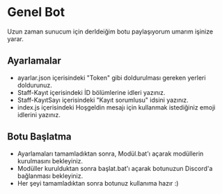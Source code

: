 # Genel Bot

Uzun zaman sunucum için derldeiğim botu paylaşıyorum umarım işinize yarar.

## Ayarlamalar

- ayarlar.json içerisindeki "Token" gibi doldurulması gereken yerleri doldurunuz.
- Staff-Kayıt içerisindeki İD bölümlerine idleri yazınız.
- Staff-KayıtSayı içerisindeki "Kayıt sorumlusu" idsini yazınız.
- index.js içerisindeki Hoşgeldin mesajı için kullanmak istediğiniz emoji idlerini yazınız.

## Botu Başlatma

- Ayarlamaları tamamladıktan sonra, Modül.bat'ı açarak modüllerin kurulmasını bekleyiniz.
- Modüller kurulduktan sonra başlat.bat'ı açarak botunuzun Discord'a bağlanması bekleyiniz.
- Her şeyi tamamladıktan sonra botunuz kullanıma hazır :)

